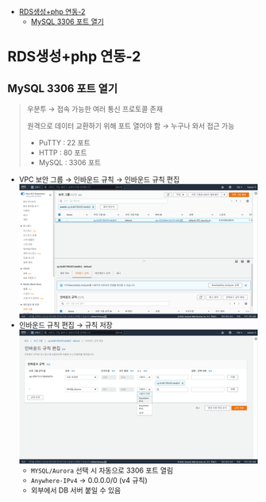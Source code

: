 - [RDS생성+php 연동-2](#rds생성php-연동-2)
  - [MySQL 3306 포트 열기](#mysql-3306-포트-열기)

# RDS생성+php 연동-2

## MySQL 3306 포트 열기

> 우분투 → 접속 가능한 여러 통신 프로토콜 존재
>
> 원격으로 데이터 교환하기 위해 포트 열어야 함 → 누구나 와서 접근 가능
>
> - PuTTY : 22 포트
> - HTTP : 80 포트
> - MySQL : 3306 포트

- VPC 보안 그룹 → 인바운드 규칙 → 인바운드 규칙 편집
  ![](imgs/img17.png)
- 인바운드 규칙 편집 → 규칙 저장
  ![](imgs/img18.png)
  - `MYSQL/Aurora` 선택 시 자동으로 3306 포트 열림
  - `Anywhere-IPv4` → 0.0.0.0/0 (v4 규칙)
  - 외부에서 DB 서버 붙일 수 있음
